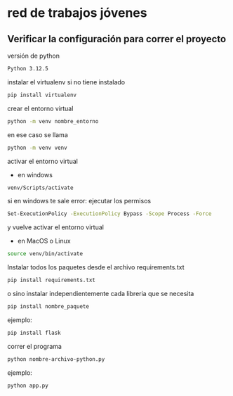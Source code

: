 # red de trabajos jóvenes 

## Verificar la configuración para correr el proyecto

versión de python
```bash
Python 3.12.5
```
instalar el virtualenv si no tiene instalado
```bash
pip install virtualenv
```
crear el entorno virtual
```bash
python -m venv nombre_entorno
```
en ese caso se llama
```bash
python -m venv venv 
```
activar el entorno virtual 
- en windows 
```bash
venv/Scripts/activate
```
si en windows te sale error:
ejecutar los permisos 
```bash
Set-ExecutionPolicy -ExecutionPolicy Bypass -Scope Process -Force
```
y vuelve activar el entorno virtual

- en MacOS o Linux 
```bash
source venv/bin/activate
```

Instalar todos los paquetes desde el archivo requirements.txt 
```bash
pip install requirements.txt
```
o sino instalar independientemente cada libreria que se necesita 
```bash
pip install nombre_paquete
```
ejemplo:
```bash
pip install flask
```

correr el programa
```bash
python nombre-archivo-python.py
```
ejemplo:
```bash
python app.py
```




